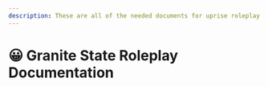 ```yaml
---
description: These are all of the needed documents for uprise roleplay.
---
```


# 😀 Granite State Roleplay Documentation

